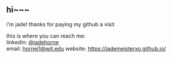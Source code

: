 ## hi~~~

i'm jade! thanks for paying my github a visit


this is where you can reach me:\
linkedin: [@jadehorne](https://www.linkedin.com/in/jadeyland) \
email: hornej1@wit.edu
website: https://jademeisterxo.github.io/
